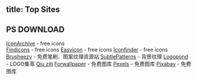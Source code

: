 title: Top Sites
--- 

## PS DOWNLOAD

[IconArchive](http://www.iconarchive.com) - free icons  
[Findicons](http://findicons.com) - free icons
[Easyicon](http://www.easyicon.net) - free icons
[Iconfinder](https://www.iconfinder.com) - free icons 
[Brusheezy](http://www.brusheezy.com/) - 免费笔刷、图案纹理资源站
[SubtlePatterns](http://subtlepatterns.com/) - 背景纹理
[Logopond](https://logopond.com/) - LOGO集萃
[Qiu ziti](http://www.qiuziti.com/) 
[Forwallpaper](http://cn.forwallpaper.com/) - 免费图库
[Pexels](https://www.pexels.com/) - 免费图库
[Pixabay](https://pixabay.com/) - 免费图库


   
    
   
    
    
